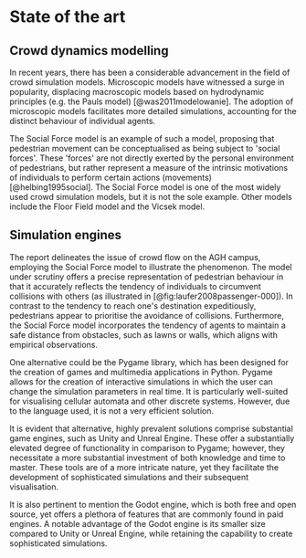 # State of the art

## Crowd dynamics modelling

In recent years, there has been a considerable advancement in the field of crowd simulation models. Microscopic models have witnessed a surge in popularity, displacing macroscopic models based on hydrodynamic principles (e.g. the Pauls model) [@was2011modelowanie]. The adoption of microscopic models facilitates more detailed simulations, accounting for the distinct behaviour of individual agents.

The Social Force model is an example of such a model, proposing that pedestrian movement can be conceptualised as being subject to 'social forces'. These 'forces' are not directly exerted by the personal environment of pedestrians, but rather represent a measure of the intrinsic motivations of individuals to perform certain actions (movements) [@helbing1995social]. The Social Force model is one of the most widely used crowd simulation models, but it is not the sole example. Other models include the Floor Field model and the Vicsek model.

## Simulation engines

The report delineates the issue of crowd flow on the AGH campus, employing the Social Force model to illustrate the phenomenon. The model under scrutiny offers a precise representation of pedestrian behaviour in that it accurately reflects the tendency of individuals to circumvent collisions with others (as illustrated in [@fig:laufer2008passenger-000]). In contrast to the tendency to reach one's destination expeditiously, pedestrians appear to prioritise the avoidance of collisions. Furthermore, the Social Force model incorporates the tendency of agents to maintain a safe distance from obstacles, such as lawns or walls, which aligns with empirical observations.

One alternative could be the Pygame library, which has been designed for the creation of games and multimedia applications in Python. Pygame allows for the creation of interactive simulations in which the user can change the simulation parameters in real time. It is particularly well-suited for visualising cellular automata and other discrete systems. However, due to the language used, it is not a very efficient solution.

It is evident that alternative, highly prevalent solutions comprise substantial game engines, such as Unity and Unreal Engine. These offer a substantially elevated degree of functionality in comparison to Pygame; however, they necessitate a more substantial investment of both knowledge and time to master. These tools are of a more intricate nature, yet they facilitate the development of sophisticated simulations and their subsequent visualisation.

It is also pertinent to mention the Godot engine, which is both free and open source, yet offers a plethora of features that are commonly found in paid engines. A notable advantage of the Godot engine is its smaller size compared to Unity or Unreal Engine, while retaining the capability to create sophisticated simulations.
